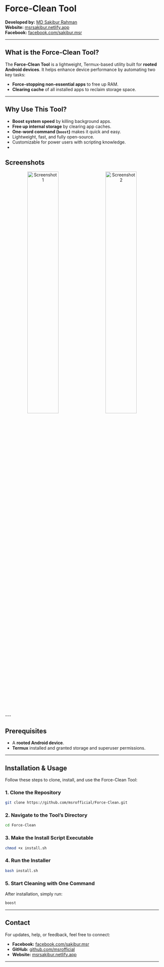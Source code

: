 # Force-Clean Tool

**Developed by:** [MD Sakibur Rahman](https://github.com/msrofficial)  
**Website:** [msrsakibur.netlify.app](https://msrsakibur.netlify.app)  
**Facebook:** [facebook.com/sakibur.msr](https://facebook.com/sakibur.msr)

---

## What is the Force-Clean Tool?

The **Force-Clean Tool** is a lightweight, Termux-based utility built for **rooted Android devices**. It helps enhance device performance by automating two key tasks:

- **Force-stopping non-essential apps** to free up RAM.
- **Clearing cache** of all installed apps to reclaim storage space.

---

## Why Use This Tool?

- **Boost system speed** by killing background apps.  
- **Free up internal storage** by clearing app caches.  
- **One-word command (`boost`)** makes it quick and easy.  
- Lightweight, fast, and fully open-source.  
- Customizable for power users with scripting knowledge.
- 
## Screenshots

<p align="center">
  <img src="https://files.catbox.moe/fqa5mz.png" alt="Screenshot 1" width="45%" style="margin-right:10px;">
  &nbsp;&nbsp;&nbsp;
  <img src="https://files.catbox.moe/lkoky2.png" alt="Screenshot 2" width="45%">
</p>
---

## Prerequisites

- A **rooted Android device**.  
- **Termux** installed and granted storage and superuser permissions.

---

## Installation & Usage

Follow these steps to clone, install, and use the Force-Clean Tool:

### 1. Clone the Repository

```bash
git clone https://github.com/msrofficial/Force-Clean.git
```

### 2. Navigate to the Tool’s Directory

```bash
cd Force-Clean
```

### 3. Make the Install Script Executable

```bash
chmod +x install.sh
```

### 4. Run the Installer

```bash
bash install.sh
```

### 5. Start Cleaning with One Command

After installation, simply run:

```bash
boost
```

---

## Contact

For updates, help, or feedback, feel free to connect:

- **Facebook:** [facebook.com/sakibur.msr](https://facebook.com/sakibur.msr)  
- **GitHub:** [github.com/msrofficial](https://github.com/msrofficial)  
- **Website:** [msrsakibur.netlify.app](https://msrsakibur.netlify.app)

---
